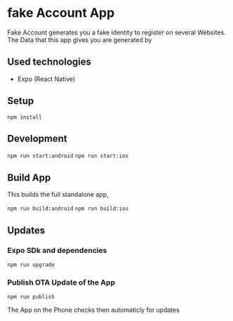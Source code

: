 # fake Account App

Fake Account generates you a fake identity to register on several Websites. The Data that this app gives you are generated by

## Used technologies

- Expo (React Native)

## Setup

`npm install`

## Development

`npm run start:android`
`npm run start:ios`

## Build App

This builds the full standalone app,

`npm run build:android`
`npm run build:ios`

## Updates

### Expo SDk and dependencies

`npm run upgrade`

### Publish OTA Update of the App

`npm run publish`

The App on the Phone checks then automaticly for updates
